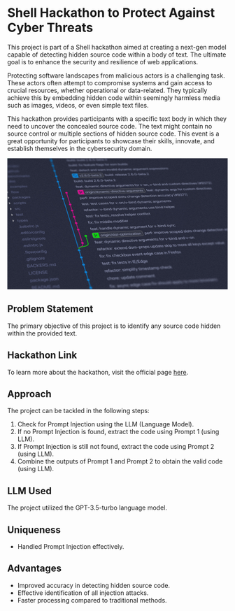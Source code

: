 # Shell Hackathon to Protect Against Cyber Threats

This project is part of a Shell hackathon aimed at creating a next-gen model capable of detecting hidden source code within a body of text. The ultimate goal is to enhance the security and resilience of web applications.

Protecting software landscapes from malicious actors is a challenging task. These actors often attempt to compromise systems and gain access to crucial resources, whether operational or data-related. They typically achieve this by embedding hidden code within seemingly harmless media such as images, videos, or even simple text files.

This hackathon provides participants with a specific text body in which they need to uncover the concealed source code. The text might contain no source control or multiple sections of hidden source code. This event is a great opportunity for participants to showcase their skills, innovate, and establish themselves in the cybersecurity domain.


<img src="/01.text_extraction:cyberthreats_detection/yancy-min-842ofHC6MaI-unsplash.jpg" alt="Cyber Threats" width="1000" height="300">


## Problem Statement
The primary objective of this project is to identify any source code hidden within the provided text.


## Hackathon Link
To learn more about the hackathon, visit the official page [here](https://machinehack.com/hackathons/shell_hackathon_to_protect_against_cyber_threats/overview).

## Approach
The project can be tackled in the following steps:

1. Check for Prompt Injection using the LLM (Language Model).
2. If no Prompt Injection is found, extract the code using Prompt 1 (using LLM).
3. If Prompt Injection is still not found, extract the code using Prompt 2 (using LLM).
4. Combine the outputs of Prompt 1 and Prompt 2 to obtain the valid code (using LLM).


## LLM Used
The project utilized the GPT-3.5-turbo language model.


## Uniqueness
- Handled Prompt Injection effectively.


## Advantages
- Improved accuracy in detecting hidden source code.
- Effective identification of all injection attacks.
- Faster processing compared to traditional methods.


